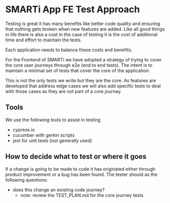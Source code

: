 # SMARTi App FE Test Approach
Testing is great it has many benefits like better code quality and ensuring that nothing gets broken when new features are added. Like all good things in life there is also a cost in the case of testing it is the cost of additional time and effort to maintain the tests.

Each application needs to balance these costs and benefits.

For the Frontend of SMARTi we have adopted a strategy of trying to cover the core user journeys through e2e (end to end tests). The intent is to maintain a minimal set of tests that cover the core of the application.

This is not the only tests we write but they are the core. As features are developed that address edge cases we will also add specific tests to deal with those cases as they are not part of a core journey.

## Tools
We use the following tools to assist in testing
- cypress.io
- cucumber with gerkin scripts
- jest for unit tests (not generally used)

## How to decide what to test or where it goes
If a change is going to be made to code it has originated either through product improvement or a bug has been found.
The tester should as the following questions:
- does this change an existing code journey?
  - note: review the TEST_PLAN.md for the core journey tests